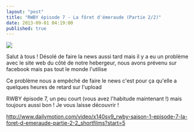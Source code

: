 ```yaml
---
layout: "post"
title: "RWBY épisode 7 - La fôret d'émeraude (Partie 2/2)"
date: 2013-09-01 04:19:00
published: true
---
```

![](https://images2.wikia.nocookie.net/__cb20130829233105/rwby/images/thumb/5/5a/Ep7_pyrrha2.png/250px-Ep7_pyrrha2.png)

Salut à tous ! Désolé de faire la news aussi tard mais il y a eu un problème avec le site web du côté de notre hebergeur, nous avons prévenu sur facebook mais pas tout le monde l'utilise

Ce problème nous a empêché de faire le news c'est pour ça qu'elle a quelques heures de retard sur l'upload

RWBY épisode 7, un peu court (vous avez l'habitude maintenant !) mais toujours aussi bon ! Je vous laisse découvrir !

<http://www.dailymotion.com/video/x140sv9_rwby-saison-1-episode-7-la-foret-d-emeraude-partie-2-2_shortfilms?start=5>
